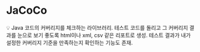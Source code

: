 # JaCoCo

<aside>
💡 Java 코드의 커버리지를 체크하는 라이브러리.
테스트 코드를 돌리고 그 커버리지 결과를 눈으로 보기 좋도록 html이나 xml, csv 같은 리포트로 생성.
테스트 결과가 내가 설정한 커버리지 기준을 만족하는지 확인하는 기능도 존재.

</aside>